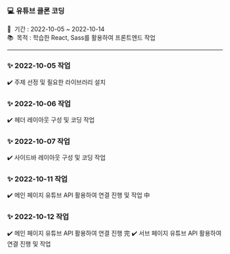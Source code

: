 ### 💻 유튜브 클론 코딩
📅 &nbsp;기간 : 2022-10-05 ~ 2022-10-14 \
📚 &nbsp;목적 : 학습한 React, Sass를 활용하여 프론트엔드 작업

<hr/>

### ✨ 2022-10-05 작업
✔️ 주제 선정 및 필요한 라이브러리 설치

### ✨ 2022-10-06 작업
✔️ 헤더 레이아웃 구성 및 코딩 작업

### ✨ 2022-10-07 작업
✔️ 사이드바 레이아웃 구성 및 코딩 작업

### ✨ 2022-10-11 작업
✔️ 메인 페이지 유튜브 API 활용하여 연결 진행 및 작업 中

### ✨ 2022-10-12 작업
✔️ 메인 페이지 유튜브 API 활용하여 연결 진행 完
✔️ 서브 페이지 유튜브 API 활용하여 연결 진행 및 작업 